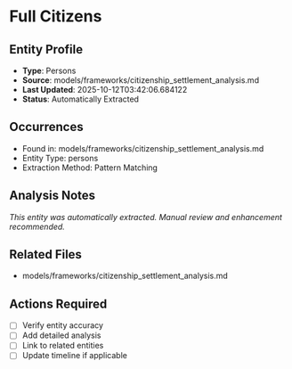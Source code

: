 # Full Citizens

## Entity Profile
- **Type**: Persons
- **Source**: models/frameworks/citizenship_settlement_analysis.md
- **Last Updated**: 2025-10-12T03:42:06.684122
- **Status**: Automatically Extracted

## Occurrences
- Found in: models/frameworks/citizenship_settlement_analysis.md
- Entity Type: persons
- Extraction Method: Pattern Matching

## Analysis Notes
*This entity was automatically extracted. Manual review and enhancement recommended.*

## Related Files
- models/frameworks/citizenship_settlement_analysis.md

## Actions Required
- [ ] Verify entity accuracy
- [ ] Add detailed analysis
- [ ] Link to related entities
- [ ] Update timeline if applicable
